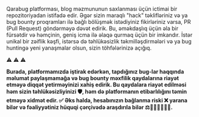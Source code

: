 Qarabug platforması, blog məzmununun saxlanması üçün ictimai bir repozitoriyadan istifadə edir. Əgər sizin maraqlı "hack" təklifləriniz və ya bug bounty proqramları ilə bağlı bölüşmək istədiyiniz fikirləriniz varsa, PR (Pull Request) göndərməyə dəvət edirik. Bu, əməkdaşlıq üçün əla bir fürsətdir və həmçinin, geniş icma ilə əlaqə qurmaq üçün bir imkandır. İstər unikal bir zəiflik kəşfi, istərsə də təhlükəsizlik təkmilləşdirmələri və ya bug huntingə yeni yanaşmalar olsun, sizin töhfələrinizə açığıq. 

⚠️ ⚠️ ⚠️

**Burada, platformamızda iştirak edərkən, tapdığınız bug-lar haqqında məlumat paylaşmamağa və bug bounty məxfilik qaydalarına riayət etməyə diqqət yetirməyinizi xahiş edirik. Bu qaydalara riayət edilməsi həm sizin təhlükəsizliyinizi 🛡️, həm də platformanın etibarlılığını təmin etməyə xidmət edir. ✅ Əks halda, hesabınızın bağlanma riski ❌ yarana bilər və fəaliyyətiniz hüquqi çərçivədə araşdırıla bilər ⚖️👮🏻‍♂️🕵🏻‍♂️.**
